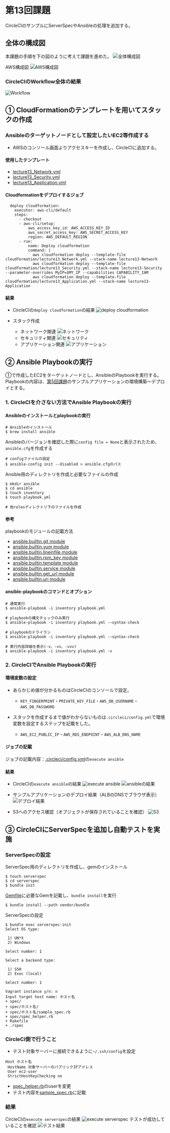 # 第13回課題
CircleCIのサンプルにServerSpecやAnsibleの処理を追加する。
## 全体の構成図
本課題の手順を下の図のように考えて課題を進めた。
![全体構成図](./lecture13-images/13-01_map.png)

AWS構成図
![AWS構成図](./lecture13-images/13-13_AWS.drawio.png)


### CircleCIのWorkflow全体の結果
![Workflow](./lecture13-images/13-02_workflow.png)

## ① CloudFormationのテンプレートを用いてスタックの作成
### Ansibleのターゲットノードとして設定したいEC2等作成する
* AWSのコンソール画面よりアクセスキーを作成し、CircleCIに追加する。

#### 使用したテンプレート
* [lecture13_Network.yml](../cloudformation/lecture13_Network.yml)
* [lecture13_Security.yml](../cloudformation/lecture13_Security.yml)
* [lecture13_Application.yml](../cloudformation/lecture13_Application.yml)


#### Cloudformationをデプロイするジョブ
```
  deploy cloudformation:
    executor: aws-cli/default
    steps:
      - checkout
      - aws-cli/setup:
          aws_access_key_id: AWS_ACCESS_KEY_ID
          aws_secret_access_key: AWS_SECRET_ACCESS_KEY
          region: AWS_DEFAULT_REGION
      - run:
          name: Deploy cloudformation
          command: |
            aws cloudformation deploy --template-file cloudformation/lecture13_Network.yml --stack-name lecture13-Network
            aws cloudformation deploy --template-file cloudformation/lecture13_Security.yml --stack-name lecture13-Security --parameter-overrides MyIP=$MY_IP --capabilities CAPABILITY_IAM
            aws cloudformation deploy --template-file cloudformation/lecture13_Application.yml --stack-name lecture13-Application
```
#### 結果
* CircleCIの`deploy cloudformation`の結果
![deploy cloudformation](./lecture13-images/13-03_cfn.png)

* スタック作成
   * ネットワーク関連
![ネットワーク](./lecture13-images/13-04_network.png)
   * セキュリティ関連
![セキュリティ](./lecture13-images/13-05_security.png)
   * アプリケーション関連
![アプリケーション](./lecture13-images/13-06_application.png)

## ② Ansible Playbookの実行
①で作成したEC2をターゲットノードとし、AnsibleのPlaybookを実行する。
Playbookの内容は、[第5回課題](../lecture05.md)のサンプルアプリケーションの環境構築〜デプロイとする。

### 1. CircleCIを介さない方法でAnsible Playbookの実行
#### Ansibleのインストールとplaybookの実行
```
# Ansibleのインストール
$ brew install ansible
```

Ansibleのバージョンを確認した際に`config file = None`と表示されたため、`ansible.cfg`を作成する
```
# configファイルの設定
$ ansible-config init --disabled > ansible.cfgのパス
```

Ansible用のディレクトリを作成と必要なファイルの作成
```
$ mkdir ansible
$ cd ansible
$ touch inventory
$ touch playbook.yml

# 他rolesディレクトリ下のファイルを作成
```

#### 参考
playbookのモジュールの記載方法
* [ansible.builtin.git module](https://docs.ansible.com/ansible/latest/collections/ansible/builtin/git_module.html)
* [ansible.builtin.yum module](https://docs.ansible.com/ansible/latest/collections/ansible/builtin/yum_module.html)
* [ansible.builtin.lineinfile module](https://docs.ansible.com/ansible/latest/collections/ansible/builtin/lineinfile_module.html)
* [ansible.builtin.rpm_key module](https://docs.ansible.com/ansible/latest/collections/ansible/builtin/rpm_key_module.html)
* [ansible.builtin.template module](https://docs.ansible.com/ansible/latest/collections/ansible/builtin/template_module.html)
* [ansible.builtin.service module](https://docs.ansible.com/ansible/latest/collections/ansible/builtin/service_module.html)
* [ansible.builtin.get_url module](https://docs.ansible.com/ansible/latest/collections/ansible/builtin/get_url_module.html)
* [ansible.builtin.uri module](https://docs.ansible.com/ansible/latest/collections/ansible/builtin/uri_module.html)

#### ansible-playbookのコマンドとオプション
```
# 通常実行
$ ansible-playbook -i inventory playbook.yml

# playbookの構文チェックのみ実行
$ ansible-playbook -i inventory playbook.yml -—syntax-check

# playbookのドライラン
$ ansible-playbook -i inventory playbook.yml -—syntax-check

# 実行内容詳細を表示(-v、-vv、-vvv)
$ ansible-playbook -i inventory playbook.yml -v
```


### 2. CircleCIでAnsible Playbookの実行
#### 環境変数の設定
* あらかじめ値が分かるものはCircleCIのコンソールで設定。
   * `KEY_FINGERPRINT`・`PRIVATE_KEY_FILE`・`AWS_DB_USERNAME`・`AWS_DB_PASSWORD`

* スタックを作成するまで値がわからないものは`.circleci/config.yml`で環境変数を設定するステップを記載をした。
   * `AWS_EC2_PUBLIC_IP`・`AWS_RDS_ENDPOINT`・`AWS_ALB_DNS_NAME`

#### ジョブの記載
ジョブの記載内容：[.circleci/config.yml](../.circleci/config.yml)の`execute ansible`

#### 結果
* CircleCIの`execute ansible`の結果
![execute ansible](./lecture13-images/13-07_ansible1.png)
![ansibleの結果](./lecture13-images/13-08_ansible2.png)

* サンプルアプリケーションのデプロイ結果（ALBのDNSでブラウザ表示）
![デプロイ結果](./lecture13-images/13-09_fruits.png)

* S3へのアクセス確認（オブジェクトが保存されていることを確認）
![S3](./lecture13-images/13-10_s3.png)

## ③ CircleCIにServerSpecを追加し自動テストを実施
### ServerSpecの設定
ServerSpec用のディレクトリを作成し、gemのインストール
```
$ touch serverspec
$ cd serverspec
$ bundle init
```
[Gemfile](../serverspec/Gemfile)に必要なGemを記載し、`bundle install`を実行
```
$ bundle install --path vendor/bundle
```

 ServerSpecの設定
 ```
 $ bundle exec serverspec-init
 Select OS type:

  1) UN*X
  2) Windows

Select number: 1

Select a backend type:

  1) SSH
  2) Exec (local)

Select number: 1

Vagrant instance y/n: n
Input target host name: ホスト名
 + spec/
 + spec/ホスト名/
 + spec/ホスト名/sample_spec.rb
 + spec/spec_helper.rb
 + Rakefile
 + .rspec
 ```

### CircleCI側で行うこと
* テスト対象サーバーに接続できるように`~/.ssh/config`を設定
 ```~/.ssh/config
 Host ホスト名
  HostName 対象サーバーのパブリックIPアドレス
  User ec2-user
  StrictHostKeyChecking no
 ```
* [spec_helper.rb](../serverspec/spec/spec_helper.rb)のuserを変更
* テスト内容を[sample_spec.rb](../serverspec/spec/ansible_client/sample_spec.rb)に記載

### 結果
 CircleCIの`execute serverspec`の結果
![execute serverspec](./lecture13-images/13-11_serverspec1.png)
テストが成功していることを確認
![テスト結果](./lecture13-images/13-12_serverspec2.png)
